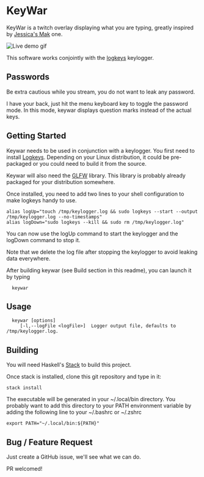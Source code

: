 # KeyWar

KeyWar is a twitch overlay displaying what you are typing, greatly inspired by [Jessica's Mak](https://www.twitch.tv/jessicamak) one.

![Live demo gif](https://raw.githubusercontent.com/NinjaTrappeur/KeyWar/master/doc/img/keywar-demo.gif)

This software works conjointly with the [logkeys](https://github.com/kernc/logkeys) keylogger. 

## Passwords

Be extra cautious while you stream, you do not want to leak any password. 

I have your back, just hit the menu keyboard key to toggle the password mode. In this mode, keywar displays question marks instead of the actual keys.

## Getting Started

Keywar needs to be used in conjunction with a keylogger. You first need to install [Logkeys](https://github.com/kernc/logkeys/blob/master/INSTALL). Depending on your Linux distribution, it could be pre-packaged or you could need to build it from the source.

Keywar will also need the [GLFW](http://www.glfw.org/) library. This library is probably already packaged for your distribution somewhere.

Once installed, you need to add two lines to your shell configuration to make logkeys handy to use. 

```
alias logUp="touch /tmp/keylogger.log && sudo logkeys --start --output /tmp/keylogger.log --no-timestamps"
alias logDown="sudo logkeys --kill && sudo rm /tmp/keylogger.log"
```

You can now use the logUp command to start the keylogger and the logDown command to stop it.

Note that we delete the log file after stopping the keylogger to avoid leaking data everywhere.

After building keywar (see Build section in this readme), you can launch it by typing


```
  keywar 
```

## Usage

```
  keywar [options]
     [-l,--logFile <logFile>]  Logger output file, defaults to /tmp/keylogger.log.  
```

## Building

You will need Haskell's [Stack](https://docs.haskellstack.org/en/stable/README/) to build this project. 

Once stack is installed, clone this git repository and type in it:

```
stack install
```

The executable will be generated in your ~/.local/bin directory. You probably want to add this directory to your PATH environment variable by adding the following line to your ~/.bashrc or ~/.zshrc


```
export PATH="~/.local/bin:${PATH}"
```

## Bug / Feature Request

Just create a GitHub issue, we'll see what we can do.

PR welcomed!
